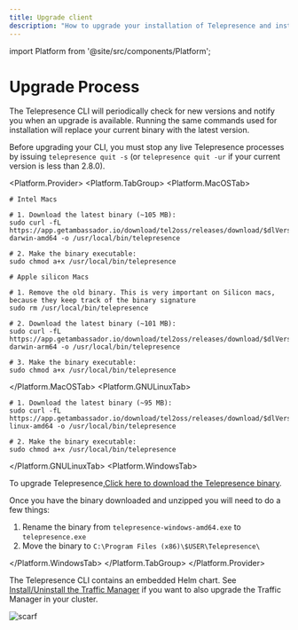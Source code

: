 ```yaml
---
title: Upgrade client
description: "How to upgrade your installation of Telepresence and install previous versions."
---
```


import Platform from '@site/src/components/Platform';

# Upgrade Process
The Telepresence CLI will periodically check for new versions and notify you when an upgrade is available.  Running the same commands used for installation will replace your current binary with the latest version.

Before upgrading your CLI, you must stop any live Telepresence processes by issuing `telepresence quit -s` (or `telepresence quit -ur`
if your current version is less than 2.8.0).

<Platform.Provider>
<Platform.TabGroup>
<Platform.MacOSTab>

```shell
# Intel Macs

# 1. Download the latest binary (~105 MB):
sudo curl -fL https://app.getambassador.io/download/tel2oss/releases/download/$dlVersion$/telepresence-darwin-amd64 -o /usr/local/bin/telepresence

# 2. Make the binary executable:
sudo chmod a+x /usr/local/bin/telepresence

# Apple silicon Macs

# 1. Remove the old binary. This is very important on Silicon macs, because they keep track of the binary signature
sudo rm /usr/local/bin/telepresence

# 2. Download the latest binary (~101 MB):
sudo curl -fL https://app.getambassador.io/download/tel2oss/releases/download/$dlVersion$/telepresence-darwin-arm64 -o /usr/local/bin/telepresence

# 3. Make the binary executable:
sudo chmod a+x /usr/local/bin/telepresence
```

</Platform.MacOSTab>
<Platform.GNULinuxTab>

```shell
# 1. Download the latest binary (~95 MB):
sudo curl -fL https://app.getambassador.io/download/tel2oss/releases/download/$dlVersion$/telepresence-linux-amd64 -o /usr/local/bin/telepresence

# 2. Make the binary executable:
sudo chmod a+x /usr/local/bin/telepresence
```

</Platform.GNULinuxTab>
<Platform.WindowsTab>

To upgrade Telepresence,[Click here to download the Telepresence binary](https://app.getambassador.io/download/tel2oss/releases/download/$dlVersion$/telepresence-windows-amd64.zip).

Once you have the binary downloaded and unzipped you will need to do a few things:

1. Rename the binary from `telepresence-windows-amd64.exe` to `telepresence.exe`
2. Move the binary to `C:\Program Files (x86)\$USER\Telepresence\`

</Platform.WindowsTab>
</Platform.TabGroup>
</Platform.Provider>

The Telepresence CLI contains an embedded Helm chart. See [Install/Uninstall the Traffic Manager](manager.md) if you want to also upgrade
the Traffic Manager in your cluster.

![scarf](https://static.scarf.sh/a.png?x-pxid=d842651a-2e4d-465a-98e1-4808722c01ab)
